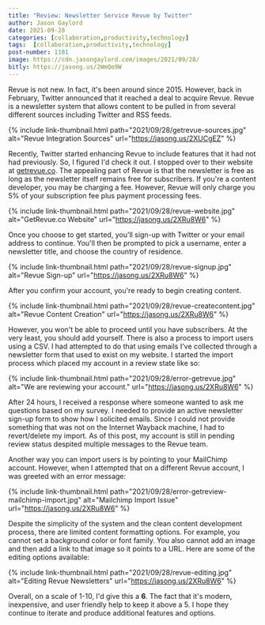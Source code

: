 ```yaml
---
title: "Review: Newsletter Service Revue by Twitter"
author: Jason Gaylord
date: 2021-09-28
categories: [collaboration,productivity,technology]
tags:  [collaboration,productivity,technology]
post-number: 1181
image: https://cdn.jasongaylord.com/images/2021/09/28/
bitly: https://jasong.us/2WmQo9W
---
```


Revue is not new. In fact, it's been around since 2015. However, back in February, Twitter announced that it reached a deal to acquire Revue. Revue is a newsletter system that allows content to be pulled in from several different sources including Twitter and RSS feeds.

{% include link-thumbnail.html path="2021/09/28/getrevue-sources.jpg" alt="Revue Integration Sources" url="https://jasong.us/2XUCgEZ" %}

Recently, Twitter started enhancing Revue to include features that it had not had previously. So, I figured I'd check it out. I stopped over to their website at [getrevue.co](https://jasong.us/2XRu8W6). The appealing part of Revue is that the newsletter is free as long as the newsletter itself remains free for subscribers. If you're a content developer, you may be charging a fee. However, Revue will only charge you 5% of your subscription fee plus payment processing fees. 

{% include link-thumbnail.html path="2021/09/28/revue-website.jpg" alt="GetRevue.co Website" url="https://jasong.us/2XRu8W6" %}

Once you choose to get started, you'll sign-up with Twitter or your email address to continue. You'll then be prompted to pick a username, enter a newsletter title, and choose the country of residence.

{% include link-thumbnail.html path="2021/09/28/revue-signup.jpg" alt="Revue Sign-up" url="https://jasong.us/2XRu8W6" %}

After you confirm your account, you're ready to begin creating content.

{% include link-thumbnail.html path="2021/09/28/revue-createcontent.jpg" alt="Revue Content Creation" url="https://jasong.us/2XRu8W6" %}

However, you won't be able to proceed until you have subscribers. At the very least, you should add yourself. There is also a process to import users using a CSV. I had attempted to do that using emails I've collected through a newsletter form that used to exist on my website. I started the import process which placed my account in a review state like so:

{% include link-thumbnail.html path="2021/09/28/error-getrevue.jpg" alt="We are reviewing your account." url="https://jasong.us/2XRu8W6" %}

After 24 hours, I received a response where someone wanted to ask me questions based on my survey. I needed to provide an active newsletter sign-up form to show how I solicited emails. Since I could not provide something that was not on the Internet Wayback machine, I had to revert/delete my import. As of this post, my account is still in pending review status despited multiple messages to the Revue team.

Another way you can import users is by pointing to your MailChimp account. However, when I attempted that on a different Revue account, I was greeted with an error message:

{% include link-thumbnail.html path="2021/09/28/error-getreview-mailchimp-import.jpg" alt="Mailchimp Import Issue" url="https://jasong.us/2XRu8W6" %}

Despite the simplicity of the system and the clean content development process, there are limited content formatting options. For example, you cannot set a background color or font family. You also cannot add an image and then add a link to that image so it points to a URL. Here are some of the editing options available:

{% include link-thumbnail.html path="2021/09/28/revue-editing.jpg" alt="Editing Revue Newsletters" url="https://jasong.us/2XRu8W6" %}

Overall, on a scale of 1-10, I'd give this a **6**. The fact that it's modern, inexpensive, and user friendly help to keep it above a 5. I hope they continue to iterate and produce additional features and options.